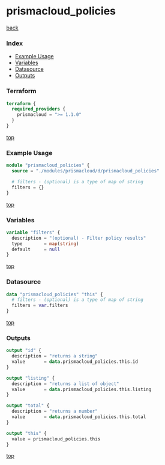 # prismacloud_policies

[back](../prismacloud.md)

### Index

- [Example Usage](#example-usage)
- [Variables](#variables)
- [Datasource](#datasource)
- [Outputs](#outputs)

### Terraform

```terraform
terraform {
  required_providers {
    prismacloud = ">= 1.1.0"
  }
}
```

[top](#index)

### Example Usage

```terraform
module "prismacloud_policies" {
  source = "./modules/prismacloud/d/prismacloud_policies"

  # filters - (optional) is a type of map of string
  filters = {}
}
```

[top](#index)

### Variables

```terraform
variable "filters" {
  description = "(optional) - Filter policy results"
  type        = map(string)
  default     = null
}
```

[top](#index)

### Datasource

```terraform
data "prismacloud_policies" "this" {
  # filters - (optional) is a type of map of string
  filters = var.filters
}
```

[top](#index)

### Outputs

```terraform
output "id" {
  description = "returns a string"
  value       = data.prismacloud_policies.this.id
}

output "listing" {
  description = "returns a list of object"
  value       = data.prismacloud_policies.this.listing
}

output "total" {
  description = "returns a number"
  value       = data.prismacloud_policies.this.total
}

output "this" {
  value = prismacloud_policies.this
}
```

[top](#index)